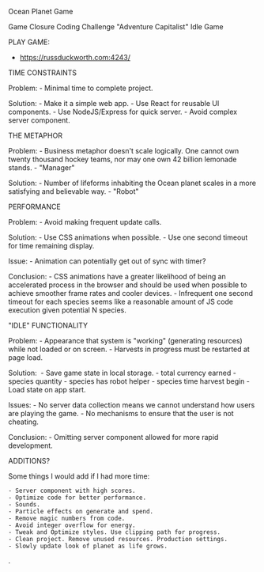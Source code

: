 Ocean Planet Game

Game Closure Coding Challenge
"Adventure Capitalist" Idle Game


PLAY GAME:

  - https://russduckworth.com:4243/


TIME CONSTRAINTS

  Problem:
    - Minimal time to complete project.

  Solution:
    - Make it a simple web app.
    - Use React for reusable UI components.
    - Use NodeJS/Express for quick server.
    - Avoid complex server component.


THE METAPHOR

  Problem:
    - Business metaphor doesn't scale logically. One cannot own twenty
      thousand hockey teams, nor may one own 42 billion lemonade stands.
    - "Manager"

  Solution:
    - Number of lifeforms inhabiting the Ocean planet scales in a more
      satisfying and believable way.
    - "Robot"


PERFORMANCE

  Problem:
    - Avoid making frequent update calls.

  Solution:
    - Use CSS animations when possible.
    - Use one second timeout for time remaining display.

  Issue:
    - Animation can potentially get out of sync with timer?

  Conclusion:
    - CSS animations have a greater likelihood of being an accelerated
      process in the browser and should be used when possible to achieve
      smoother frame rates and cooler devices.
    - Infrequent one second timeout for each species seems like a
      reasonable amount of JS code execution given potential N species.


"IDLE" FUNCTIONALITY

  Problem:
    - Appearance that system is "working" (generating resources) while
      not loaded or on screen.
    - Harvests in progress must be restarted at page load.

  Solution:
    - Save game state in local storage.
      - total currency earned
      - species quantity
      - species has robot helper
      - species time harvest begin
    - Load state on app start.

  Issues:
    - No server data collection means we cannot understand how
      users are playing the game.
    - No mechanisms to ensure that the user is not cheating.

  Conclusion:
    - Omitting server component allowed for more rapid development.


ADDITIONS?

  Some things I would add if I had more time:

    - Server component with high scores.
    - Optimize code for better performance.
    - Sounds.
    - Particle effects on generate and spend.
    - Remove magic numbers from code.
    - Avoid integer overflow for energy.
    - Tweak and Optimize styles. Use clipping path for progress.
    - Clean project. Remove unused resources. Production settings.
    - Slowly update look of planet as life grows.

.
